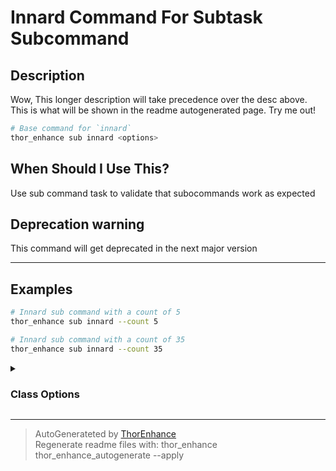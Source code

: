 # Innard Command For Subtask Subcommand

## Description
Wow, This longer description will take precedence over the desc above. This is what will be shown in the readme autogenerated page. Try me out!

```bash
# Base command for `innard`
thor_enhance sub innard <options>
```
## When Should I Use This?

Use sub command task to validate that subocommands work as expected


## Deprecation warning
This command will get deprecated in the next major version


---

## Examples

```bash
# Innard sub command with a count of 5
thor_enhance sub innard --count 5
```

```bash
# Innard sub command with a count of 35
thor_enhance sub innard --count 35
```






<details>
  <summary> <h3> Class Options </h3> </summary>


```bash

```

</details>

---

> AutoGenerateted by [ThorEnhance](https://github.com/matt-taylor/thor_enhance) <br>
> Regenerate readme files with: thor_enhance thor_enhance_autogenerate --apply

